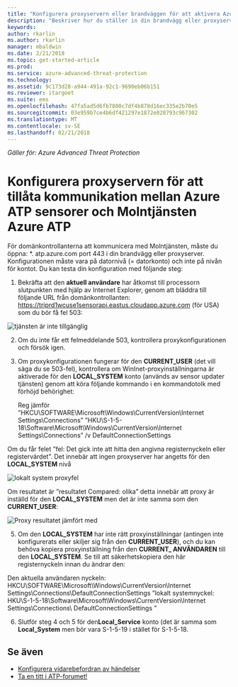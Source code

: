 ```yaml
---
title: "Konfigurera proxyservern eller brandväggen för att aktivera Azure ATP kommunikation med sensorn | Microsoft Docs"
description: "Beskriver hur du ställer in din brandvägg eller proxyserver för att tillåta kommunikation mellan Azure ATP-Molntjänsten och Azure ATP sensorer"
keywords: 
author: rkarlin
ms.author: rkarlin
manager: mbaldwin
ms.date: 2/21/2018
ms.topic: get-started-article
ms.prod: 
ms.service: azure-advanced-threat-protection
ms.technology: 
ms.assetid: 9c173d28-a944-491a-92c1-9690eb06b151
ms.reviewer: itargoet
ms.suite: ems
ms.openlocfilehash: 47fa5ad5d6fb7800c7df4b878d16ec335e2b70e5
ms.sourcegitcommit: 03e959b7ce4b6df421297e1872e028793c967302
ms.translationtype: MT
ms.contentlocale: sv-SE
ms.lasthandoff: 02/21/2018
---
```

*Gäller för: Azure Advanced Threat Protection*



# <a name="configure-your-proxy-to-allow-communication-between-azure-atp-sensors-and-the-azure-atp-cloud-service"></a>Konfigurera proxyservern för att tillåta kommunikation mellan Azure ATP sensorer och Molntjänsten Azure ATP

För domänkontrollanterna att kommunicera med Molntjänsten, måste du öppna: *. atp.azure.com port 443 i din brandvägg eller proxyserver. Konfigurationen måste vara på datornivå (= datorkonto) och inte på nivån för kontot. Du kan testa din konfiguration med följande steg:
 
1.  Bekräfta att den **aktuell användare** har åtkomst till processorn slutpunkten med hjälp av Internet Explorer, genom att bläddra till följande URL från domänkontrollanten: https://triprd1wcuse1sensorapi.eastus.cloudapp.azure.com (för USA) som du bör få fel 503:

 ![tjänsten är inte tillgänglig](/media/service-unavailable.png)
 
2.  Om du inte får ett felmeddelande 503, kontrollera proxykonfigurationen och försök igen.

3.  Om proxykonfigurationen fungerar för den **CURRENT_USER** (det vill säga du se 503-fel), kontrollera om WinInet-proxyinställningarna är aktiverade för den **LOCAL_SYSTEM** konto (används av sensor updater tjänsten) genom att köra följande kommando i en kommandotolk med förhöjd behörighet:
 
    Reg jämför ”HKCU\SOFTWARE\Microsoft\Windows\CurrentVersion\Internet Settings\Connections” ”HKU\S-1-5-18\Software\Microsoft\Windows\CurrentVersion\Internet Settings\Connections” /v DefaultConnectionSettings

Om du får felet ”fel: Det gick inte att hitta den angivna registernyckeln eller registervärdet”. Det innebär att ingen proxyserver har angetts för den **LOCAL_SYSTEM** nivå
 
 ![lokalt system proxyfel](/media/proxy-local-system-error.png)

Om resultatet är ”resultatet Compared: olika” detta innebär att proxy är inställd för den **LOCAL_SYSTEM** men det är inte samma som den **CURRENT_USER**:
 
  ![Proxy resultatet jämfört med](/media/proxy-result-compared.png)

5.  Om den **LOCAL_SYSTEM** har inte rätt proxyinställningar (antingen inte konfigurerats eller skiljer sig från den **CURRENT_USER**), och du kan behöva kopiera proxyinställning från den **CURRENT_ ANVÄNDAREN** till den **LOCAL_SYSTEM**. Se till att säkerhetskopiera den här registernyckeln innan du ändrar den:

 Den aktuella användaren nyckeln: HKCU\SOFTWARE\Microsoft\Windows\CurrentVersion\Internet Settings\Connections\DefaultConnectionSettings ”lokalt systemnyckel: HKU\S-1-5-18\Software\Microsoft\Windows\CurrentVersion\Internet Settings\Connections\ DefaultConnectionSettings ”

 
6.  Slutför steg 4 och 5 för den**Local_Service** konto (det är samma som **Local_System** men bör vara S-1-5-19 i stället för S-1-5-18.



## <a name="see-also"></a>Se även
- [Konfigurera vidarebefordran av händelser](configure-event-forwarding.md)
- [Ta en titt i ATP-forumet!](https://aka.ms/azureatpcommunity)